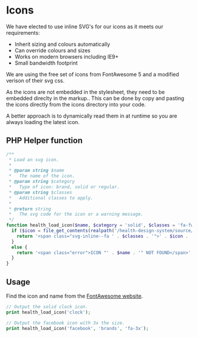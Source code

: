 # Icons
We have elected to use inline SVG's for our icons as it meets our requirements:

 * Inherit sizing and colours automatically
 * Can override colours and sizes
 * Works on modern browsers including IE9+
 * Small bandwidth footprint
 
We are using the free set of icons from FontAwesome 5 and a modified verison of their svg css.
 
As the icons are not embedded in the stylesheet, they need to be embedded direclty in the markup..
This can be done by copy and pasting the icons directly from the icons directory into your code.

A better approach is to dynamically read them in at runtime so you are always loading the latest icon.

## PHP Helper function
```php
/**
 * Load an svg icon.
 *
 * @param string $name
 *   The name of the icon.
 * @param string $category
 *   Type of icon: brand, solid or regular.
 * @param string $classes
 *   Additional classes to apply.
 *
 * @return string
 *   The svg code for the icon or a warning message.
 */
function health_load_icon($name, $category = 'solid', $classes = 'fa-fw') {
  if ($icon = file_get_contents(realpath('/health-design-system/source/icons/fontawesome/all/' . $category . '/' . $name . '.svg')) {
    return '<span class="svg-inline--fa ' . $classes . '">' . $icon . '</span>';
  }
  else {
    return '<span class="error">ICON "' . $name . '" NOT FOUND</span>';
  }
}
```

## Usage
Find the icon and name from the [FontAwesome website](https://fontawesome.com).

```php
// Output the solid clock icon.
print health_load_icon('clock');

// Output the facebook icon with 3x the size.
print health_load_icon('facebook', 'brands', 'fa-3x');
```

